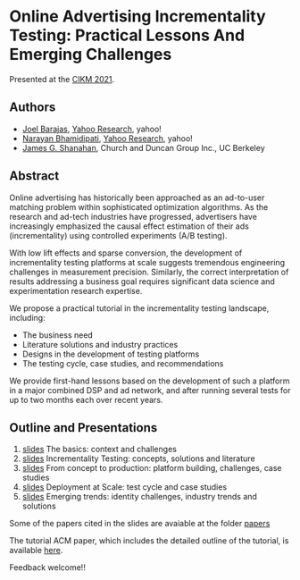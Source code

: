 # Online Advertising Incrementality Testing: Practical Lessons And Emerging Challenges

Presented at the [CIKM 2021](https://www.kdd.org/kdd2021/).

## Authors
  - [Joel Barajas](http://www.linkedin.com/pub/joel-barajas/8/6b7/bb0), [Yahoo Research](https://research.yahoo.com/researchers/jbarajas?fr=crmas), yahoo!
  - [Narayan Bhamidipati](https://www.linkedin.com/in/narayanb), [Yahoo Research](https://research.yahoo.com/researchers/narayanb?fr=crmas), yahoo!
  - [James G. Shanahan](https://www.linkedin.com/in/jimis/), Church and Duncan Group Inc., UC Berkeley

## Abstract

Online advertising has historically been approached as an ad-to-user matching problem within sophisticated optimization algorithms. As the research and ad-tech industries have progressed, advertisers have increasingly emphasized the causal effect estimation of their ads (incrementality) using controlled experiments (A/B testing). 

With low lift effects and sparse conversion, the development of incrementality testing platforms at scale suggests tremendous engineering challenges in measurement precision. Similarly, the correct interpretation of results addressing a business goal requires significant data science and experimentation research expertise. 

We propose a practical tutorial in the incrementality testing landscape, including:
- The business need
- Literature solutions and industry practices
- Designs in the development of testing platforms
- The testing cycle, case studies, and recommendations

We provide first-hand lessons based on the development of such a platform in a major combined DSP and ad network, and after running several tests for up to two months each over recent years. 

## Outline and Presentations

1. [slides](presentations/inc_testing_part_1.pdf) The basics: context and challenges
2. [slides](presentations/inc_testing_part_2.pdf) Incrementality Testing: concepts, solutions and literature
3. [slides](presentations/inc_testing_part_3.pdf) From concept to production: platform building, challenges, case studies
4. [slides](presentations/inc_testing_part_4.pdf) Deployment at Scale: test cycle and case studies
5. [slides](presentations/inc_testing_part_5.pdf) Emerging trends: identity challenges, industry trends and solutions

Some of the papers cited in the slides are avaiable at the folder [papers](papers)

The tutorial ACM paper, which includes the detailed outline of the tutorial, is available [here](cikm2021_inc_testing_tutorial).

Feedback welcome!! 


